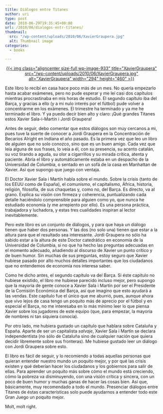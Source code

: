 ```yaml
---
title: Diálogos entre Titanes
author: uri
type: post
date: 2010-06-29T19:35:45+00:00
url: /2010/06/dialogos-entr-titanes/
thumbnail:
  src: "/wp-content/uploads/2010/06/XavierGraupera.jpg"
  alt: Thumbnail image
categories:
  - books

---
```

<p style="text-align: center;">
  <a href="/wp-content/uploads/2010/06/XavierGraupera.jpg">{{< img class="aligncenter size-full wp-image-933" title="XavierGraupera" src="/wp-content/uploads/2010/06/XavierGraupera.jpg" alt="XavierGraupera" width="294" height="460" >}}</a>
</p>

Este libro lo recibí en casa hace poco más de un mes. No quería empezarlo hasta acabar exámenes, pero no pude esperar y me leí casi dos capítulos mientras procrastinaba en mis horas de estudio. El segundo capítulo iba del Barça, y gracias a ello (y a mi nulo interés por el fútbol) pude volver a concentrarme en los exámenes. El trimestre ha terminado y ya me he terminado el libro. Y ya puedo decir bien alto y claro: ¡Qué grandes Titanes estos Xavier Sala-i-Martín i Jordi Graupera!

Antes de seguir, debo comentar que estos diálogos son muy cercanos a mi, pues tuve la suerte de conocer a Jordi Graupera en la Concentración de Becarios Alright en Indiana el año pasado. Es la primera vez que leo un libro de alguien que no solo conozco, sino que es un buen amigo. Cada vez que leía alguna de sus frases, lo veía a él, con su presencia, su acento catalán, su voz tirando a aguda, su olor a cigarrillos y su mirada crítica, atenta y paciente. Abría el libro y automáticamente estaba en un despacho de la Universidad de Columbia, o sentado en un sofá de la casa en Manhattan de Xavier. Así que supongo que juego con ventaja.

El Doctor Xavier Sala i Martín habla sobre el mundo. Sobre la crisis (tanto de los EEUU como de España), el comunismo, el capitalismo, África, historia, religión, filosofía, de sus chaquetas y, como no, del Barça. Es directo, va al grano. Explica su visión con firmeza y coherencia, puntualizando cada detalle haciéndolo comprensible para alguien como yo, que nunca he estudiado economía (y me arrepiento por ello). Es una persona práctica, trabajadora y luchadora, y estas tres cualidades inspiran al lector inevitablemente.

Pero este libro es un conjunto de diálogos, y para que haya un diálogo tienen que haber dos personas. Y las dos (no solo una) tienen que estar a la altura para que el resultado sea interesante. Jordi Graupera no sólo ha sabido estar a la altura de este Doctor catedrático en economía de la Universidad de Columbia, si no que ha hecho las preguntas adecuadas en el momento adecuado, añadiendo al discurso de Xavier un punto crítico y de buen humor. Sin muchas de sus preguntas, estoy seguro que Xavier hubiese pasado por alto muchos detalles importantes que los ciudadanos que no entendemos de economía nos interesa saber.

Como he dicho antes, el segundo capítulo va del Barça. Si éste capítulo no hubiese existido, el libro me hubiese parecido incluso mejor, pero supongo que la mayoría de gente conoce a Xavier Sala i Martín por ser el Presidente de la Comisión Económica del Barça, así que imagino que esto ayudará a las vendas. Este capítulo fue el único que me aburrió, pues, aunque ahora que vivo lejos de casa tengo un poquito más de aprecio por el fútbol y en especial el Barça, no me interesaba en lo más mínimo leer lo que piensa Xavier sobre los jugadores de este equipo (que, para empezar, la mayoría de nombres ni tan siquiera conocía).

Por otro lado, me hubiera gustado un capítulo que hablara sobre Cataluña y España. Aparte de ser un capitalista _salvaje_, Xavier Sala i Martín se declara independentista (no sólo de Cataluña sino de cualquier nación que quiera decidir libremente sobre sus fronteras). Me hubiese gustado leer un diálogo con Jordi Graupera sobre esto.

El libro es fácil de seguir, y lo recomiendo a todas aquellas personas que quieran entender nuestro mundo un poquito mejor, y por qué las crisis existen y qué deberían hacer los ciudadanos y los gobiernos para salir de ellas. Para aprender un poquito más sobre cómo el mundo está creciendo, cómo la pobreza va disminuyendo, con una visión crítica y sincera, con un poco de buen humor y muchas ganas de hacer las cosas bien. Así que, básicamente, muy recomendado a todo el mundo. Presenciar diálogos entre Titanes de éstas características solo puede ayudarnos a entender todo este Gran Juego un poquito mejor.

Molt, molt right.